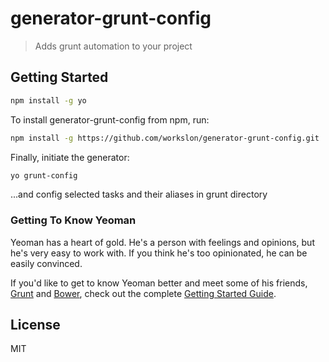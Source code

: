 # generator-grunt-config

> Adds grunt automation to your project

## Getting Started

```bash
npm install -g yo
```

To install generator-grunt-config from npm, run:

```bash
npm install -g https://github.com/workslon/generator-grunt-config.git
```

Finally, initiate the generator:

```bash
yo grunt-config
```

...and config selected tasks and their aliases in grunt directory

### Getting To Know Yeoman

Yeoman has a heart of gold. He's a person with feelings and opinions, but he's very easy to work with. If you think he's too opinionated, he can be easily convinced.

If you'd like to get to know Yeoman better and meet some of his friends, [Grunt](http://gruntjs.com) and [Bower](http://bower.io), check out the complete [Getting Started Guide](https://github.com/yeoman/yeoman/wiki/Getting-Started).


## License

MIT
